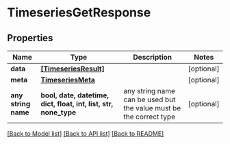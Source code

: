 # TimeseriesGetResponse


## Properties
Name | Type | Description | Notes
------------ | ------------- | ------------- | -------------
**data** | [**[TimeseriesResult]**](TimeseriesResult.md) |  | [optional] 
**meta** | [**TimeseriesMeta**](TimeseriesMeta.md) |  | [optional] 
**any string name** | **bool, date, datetime, dict, float, int, list, str, none_type** | any string name can be used but the value must be the correct type | [optional]

[[Back to Model list]](../README.md#documentation-for-models) [[Back to API list]](../README.md#documentation-for-api-endpoints) [[Back to README]](../README.md)


